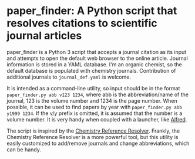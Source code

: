 # paper_finder: A Python script that resolves citations to scientific journal articles

paper_finder is a Python 3 script that accepts a journal citation as its input and attempts to open
the default web browser to the online article. Journal information is stored in a YAML database.
I'm an organic chemist, so the default database is populated with chemistry journals. Contribution
of additional journals to `journal_def.yaml` is welcome.

It is intended as a command-line utility, so input should be in the format `paper_finder.py abb
v123 1234`, where abb is the abbreviation/name of the journal, 123 is the volume number and 1234 is
the page number. When possible, it can be used to find papers by year with `paper_finder.py abb
y1999 1234`. If the v/y prefix is omitted, it is assumed that the number is a volume number. It is
very handy when coupled with a launcher, like [Alfred][].

The script is inspired by the [Chemistry Reference Resolver][]. Frankly, the Chemistry Reference
Resolver is a more powerful tool, but this utility is easily customized to add/remove journals and
change abbreviations, which can be handy.

[Alfred]: https://www.alfredapp.com
[Chemistry Reference Resolver]: http://chemsearch.kovsky.net
